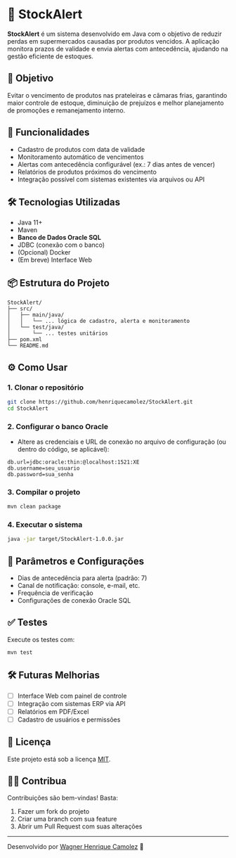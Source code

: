 
# 🛒 StockAlert

**StockAlert** é um sistema desenvolvido em Java com o objetivo de reduzir perdas em supermercados causadas por produtos vencidos. A aplicação monitora prazos de validade e envia alertas com antecedência, ajudando na gestão eficiente de estoques.

## 🎯 Objetivo

Evitar o vencimento de produtos nas prateleiras e câmaras frias, garantindo maior controle de estoque, diminuição de prejuízos e melhor planejamento de promoções e remanejamento interno.

## 🚀 Funcionalidades

- Cadastro de produtos com data de validade
- Monitoramento automático de vencimentos
- Alertas com antecedência configurável (ex.: 7 dias antes de vencer)
- Relatórios de produtos próximos do vencimento
- Integração possível com sistemas existentes via arquivos ou API

## 🛠️ Tecnologias Utilizadas

- Java 11+
- Maven
- **Banco de Dados Oracle SQL**
- JDBC (conexão com o banco)
- (Opcional) Docker
- (Em breve) Interface Web

## 📦 Estrutura do Projeto

```
StockAlert/
├── src/
│   ├── main/java/
│   │   └── ... lógica de cadastro, alerta e monitoramento
│   └── test/java/
│       └── ... testes unitários
├── pom.xml
└── README.md
```

## ⚙️ Como Usar

### 1. Clonar o repositório

```bash
git clone https://github.com/henriquecamolez/StockAlert.git
cd StockAlert
```

### 2. Configurar o banco Oracle


- Altere as credenciais e URL de conexão no arquivo de configuração (ou dentro do código, se aplicável):

```properties
db.url=jdbc:oracle:thin:@localhost:1521:XE
db.username=seu_usuario
db.password=sua_senha
```

### 3. Compilar o projeto

```bash
mvn clean package
```

### 4. Executar o sistema

```bash
java -jar target/StockAlert-1.0.0.jar
```

## 📌 Parâmetros e Configurações

- Dias de antecedência para alerta (padrão: 7)
- Canal de notificação: console, e-mail, etc.
- Frequência de verificação
- Configurações de conexão Oracle SQL

## ✅ Testes

Execute os testes com:

```bash
mvn test
```

## 🛠️ Futuras Melhorias

- [ ] Interface Web com painel de controle
- [ ] Integração com sistemas ERP via API
- [ ] Relatórios em PDF/Excel
- [ ] Cadastro de usuários e permissões

## 📄 Licença

Este projeto está sob a licença [MIT](LICENSE).

## 🙋‍♂️ Contribua

Contribuições são bem-vindas! Basta:

1. Fazer um fork do projeto
2. Criar uma branch com sua feature
3. Abrir um Pull Request com suas alterações

---

Desenvolvido por [Wagner Henrique Camolez](https://github.com/henriquecamolez) 💼
